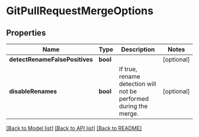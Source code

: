 # GitPullRequestMergeOptions

## Properties
Name | Type | Description | Notes
------------ | ------------- | ------------- | -------------
**detectRenameFalsePositives** | **bool** |  | [optional] 
**disableRenames** | **bool** | If true, rename detection will not be performed during the merge. | [optional] 

[[Back to Model list]](../README.md#documentation-for-models) [[Back to API list]](../README.md#documentation-for-api-endpoints) [[Back to README]](../README.md)


